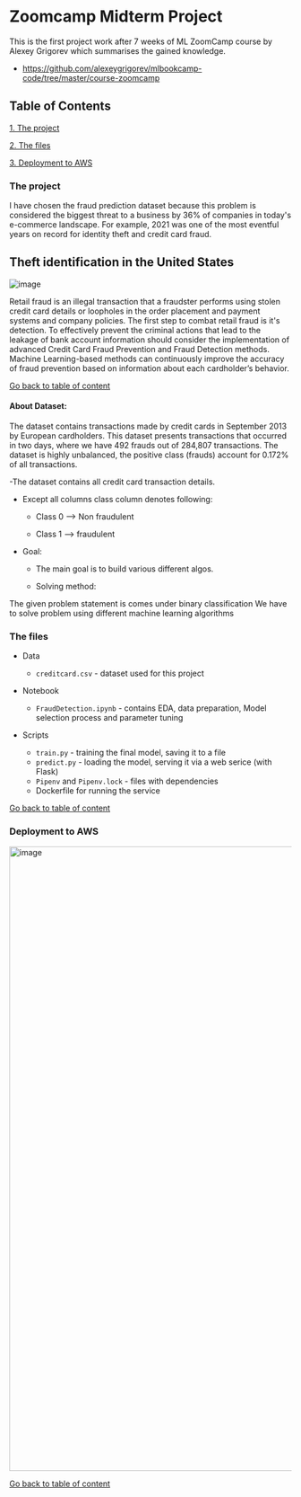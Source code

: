 # Zoomcamp Midterm Project

This is the first project work after 7 weeks of ML ZoomCamp course by Alexey Grigorev which summarises the gained knowledge.
- https://github.com/alexeygrigorev/mlbookcamp-code/tree/master/course-zoomcamp

## Table of Contents

[1. The project](#the-project)

[2. The files](#the-files)

[3. Deployment to AWS](#deployment-to-aws)


### The project
I have chosen the fraud prediction dataset because this problem is considered the biggest threat to a business by 36% of companies in today's e-commerce landscape. For example, 2021 was one of the most eventful years on record for identity theft and credit card fraud. 

## Theft identification in the United States

![image](https://user-images.githubusercontent.com/58089872/199707659-4b16d629-43e9-4703-ae9e-1c505bbc4641.png)

Retail fraud is an illegal transaction that a fraudster performs using stolen credit card details or loopholes in the order placement and payment systems and company policies. The first step to combat retail fraud is it's detection. To effectively prevent the criminal actions that lead to the leakage of bank account information should consider the implementation of advanced Credit Card Fraud Prevention and Fraud Detection methods. Machine Learning-based methods can continuously improve the accuracy of fraud prevention based on information about each cardholder’s behavior.

[Go back to table of content](#table-of-contents)
#### About Dataset: 

The dataset contains transactions made by credit cards in September 2013 by European cardholders.
This dataset presents transactions that occurred in two days, where we have 492 frauds out of 284,807 transactions. The dataset is highly unbalanced, the positive class (frauds) account for 0.172% of all transactions.

-The dataset contains all credit card transaction details.

- Except all columns class column denotes following:

  - Class 0 --> Non fraudulent

  - Class 1 --> fraudulent

- Goal: 

  - The main goal is to build various different algos.

  - Solving method:

The given problem statement is comes under binary classification
We have to solve problem using different machine learning algorithms

### The files
- Data
  
  - `creditcard.csv` - dataset used for this project

- Notebook 
  
  - `FraudDetection.ipynb` - contains EDA,  data preparation, Model selection process and parameter tuning

- Scripts

   - `train.py` - training the final model, saving it to a file 
   - `predict.py` - loading the model, serving it via a web serice (with Flask)
   - `Pipenv` and `Pipenv.lock` - files with dependencies
   - Dockerfile for running the service
   
[Go back to table of content](#table-of-contents)

### Deployment to AWS

<img width="1112" alt="image" src="https://user-images.githubusercontent.com/58089872/199556886-c579cd81-d879-4451-9372-aa1fc2f9cce9.png">

[Go back to table of content](#table-of-contents)
